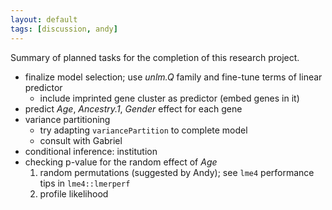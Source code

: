 ```yaml
---
layout: default
tags: [discussion, andy]
---
```


Summary of planned tasks for the completion of this research project.

* finalize model selection; use *unlm.Q* family and fine-tune terms of linear predictor
    * include imprinted gene cluster as predictor (embed genes in it)
* predict *Age*, *Ancestry.1*, *Gender* effect for each gene
* variance partitioning
    * try adapting `variancePartition` to complete model
    * consult with Gabriel
* conditional inference: institution
* checking p-value for the random effect of *Age*
    1. random permutations (suggested by Andy); see `lme4` performance tips in `lme4::lmerperf`
    1. profile likelihood
<!-- MathJax scripts -->
<script type="text/javascript" src="https://cdn.mathjax.org/mathjax/latest/MathJax.js?config=TeX-AMS-MML_HTMLorMML"></script>

